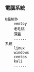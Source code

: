 ### 電腦系統
    U盤制作
        ventoy
        老毛桃
        深藍
        ......
    系統
        linux
        windows
        centos
        kali
        ......
        

### 